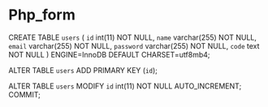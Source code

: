# Php_form
CREATE TABLE `users` (
  `id` int(11) NOT NULL,
  `name` varchar(255) NOT NULL,
  `email` varchar(255) NOT NULL,
  `password` varchar(255) NOT NULL,
  `code` text NOT NULL
) ENGINE=InnoDB DEFAULT CHARSET=utf8mb4;


ALTER TABLE `users`
  ADD PRIMARY KEY (`id`);
  
  
  
  ALTER TABLE `users`
  MODIFY `id` int(11) NOT NULL AUTO_INCREMENT;
COMMIT;
